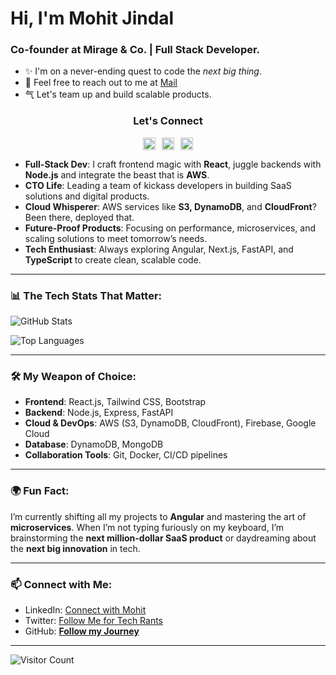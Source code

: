 # Hi, I'm Mohit Jindal
### Co-founder at Mirage & Co. | Full Stack Developer. 
- ✨ I'm on a never-ending quest to code the *next big thing*.
- 📧 Feel free to reach out to me at [Mail](mailto:jindalm55@gmail.com)
- ⽓ Let's team up and build scalable products.



<h3 align="center"> Let's Connect</h3>
<div style="display: flex; justify-content: center;">
  <a href="https://www.instagram.com/your_instagram_username" target="_blank">
    <img src="https://cdn-icons-png.flaticon.com/512x512/174773/174773.png" alt="Instagram Icon" width="20" height="20" style="margin-right: 10px;">
  </a>
  <a href="https://www.linkedin.com/in/mohit-jindal-ab40a825b/" target="_blank">
    <img src="https://cdn-icons-png.flaticon.com/512x512/174773/174774.png" alt="LinkedIn Icon" width="20" height="20" style="margin-right: 10px;">
  </a>
  <a href="https://github.com/GitMohit123" target="_blank">
    <img src="https://cdn-icons-png.flaticon.com/512x512/2523/2523147.png" alt="GitHub Icon" width="20" height="20">
  </a>
</div>

- **Full-Stack Dev**: I craft frontend magic with **React**, juggle backends with **Node.js** and integrate the beast that is **AWS**.
- **CTO Life**: Leading a team of kickass developers in building SaaS solutions and digital products.
- **Cloud Whisperer**: AWS services like **S3, DynamoDB**, and **CloudFront**? Been there, deployed that. 
- **Future-Proof Products**: Focusing on performance, microservices, and scaling solutions to meet tomorrow’s needs.
- **Tech Enthusiast**: Always exploring Angular, Next.js, FastAPI, and **TypeScript** to create clean, scalable code.

---

### 📊 The Tech Stats That Matter:

![GitHub Stats](https://github-readme-stats.vercel.app/api?username=mohitjindal1&show_icons=true&theme=radical)

![Top Languages](https://github-readme-stats.vercel.app/api/top-langs/?username=mohitjindal1&layout=compact&theme=radical)

---

### 🛠️ My Weapon of Choice:

- **Frontend**: React.js, Tailwind CSS, Bootstrap
- **Backend**: Node.js, Express, FastAPI
- **Cloud & DevOps**: AWS (S3, DynamoDB, CloudFront), Firebase, Google Cloud
- **Database**: DynamoDB, MongoDB
- **Collaboration Tools**: Git, Docker, CI/CD pipelines

---

### 🌍 Fun Fact:

I’m currently shifting all my projects to **Angular** and mastering the art of **microservices**. When I’m not typing furiously on my keyboard, I’m brainstorming the **next million-dollar SaaS product** or daydreaming about the **next big innovation** in tech.

---

### 📫 Connect with Me:

- LinkedIn: [Connect with Mohit](https://www.linkedin.com/in/mohitjindal)
- Twitter: [Follow Me for Tech Rants](https://twitter.com/mohitjindal)
- GitHub: **[Follow my Journey](https://github.com/mohitjindal1)**

---

![Visitor Count](https://komarev.com/ghpvc/?username=mohitjindal1&color=brightgreen)
